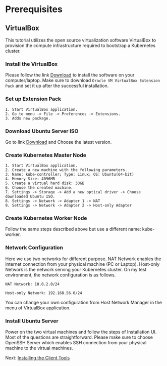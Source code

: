 # Prerequisites

## VirtualBox

This tutorial utilizes the open source virtualization software VirtualBox to provision the compute infrastructure required to bootstrap a Kubernetes cluster.

### Install the VirtualBox

Please follow the link [Download](https://www.virtualbox.org/wiki/Downloads) to install the software on your computer/laptop. Make sure to download `Oracle VM VirtualBox Extension Pack` and set it up after the successful installation.

### Set up Extension Pack

```
1. Start VirtualBox application.
2. Go to menu -> File -> Preferences -> Extensions.
3. Adds new package.
```

### Download Ubuntu Server ISO

Go to link [Download](https://ubuntu.com/download/server) and Choose the latest version.

### Create Kubernetes Master Node

```
1. Start VirtualBox application.
2. Create a new machine with the following parameters.
3. Name: kube-controller; Type: Linux; OS: Ubuntu(64-bit)
4. Memory Size: 4096MB
5. Create a virtual hard disk: 30GB
6. Choose the created machine.
7. Settings -> Storage -> Add a new optical driver -> Choose downloaded Ubuntu ISO.
8. Settings -> Network -> Adapter 1 -> NAT
9. Settings -> Network -> Adapter 2 -> Host-only Adapter
```

### Create Kubernetes Worker Node

Follow the same steps described above but use a different name: kube-worker.

### Network Configuration

Here we use two networks for different purpose. NAT Network enables the Internet connection from your physical machine (PC or Laptop). Host-only Network is the network serving your Kubernetes cluster. On my test environment, the network configuration is as follows.

```
NAT Network: 10.0.2.0/24
```

```
Host-only Network: 192.168.56.0/24
```

You can change your own configuration from Host Network Manager in the menu of VirtualBox application.

### Install Ubuntu Server

Power on the two virtual machines and follow the steps of Installation UI. Most of the questions are straightforward. Please make sure to choose OpenSSH Server which enables SSH connection from your physical machine to the virtual machines.

Next: [Installing the Client Tools](02-install-client-tools.md)
